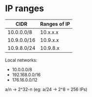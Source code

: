 # IP ranges

CIDR | Ranges of IP
--- | ---
10.0.0.0/8  | 10.x.x.x
10.9.0.0/16 | 10.9.x.x
10.9.8.0/24 | 10.9.8.x

Local networks:
- 10.0.0.0/8
- 192.168.0.0/16
- 176.16.0.0/12

a/n -> 2^32-n (eg: a/24 -> 2^8 = 256 IPs)